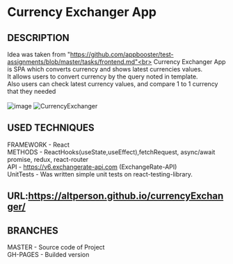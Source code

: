 # Currency Exchanger App<br>

## DESCRIPTION<br>

Idea was taken from "https://github.com/appbooster/test-assignments/blob/master/tasks/frontend.md"<br>
Currency Exchanger App is SPA which converts currency and shows latest currencies values.<br>
It allows users to convert currency by the query noted in template.<br>
Also users can check latest currency values, and compare 1 to 1 currency that they needed<br>
<br>
![image](https://user-images.githubusercontent.com/39427362/200375763-4009f86a-5e91-4abf-9093-c900b80107aa.png)
![CurrencyExchanger](https://github.com/AltPerson/currencyExchanger/assets/39427362/ba90f678-e6eb-4fd1-adf7-107a7acc1061)


## USED TECHNIQUES<br>

FRAMEWORK - React<br>
METHODS - ReactHooks(useState,useEffect),fetchRequest, async/await promise, redux, react-router<br>
API - https://v6.exchangerate-api.com (ExchangeRate-API)<br>
UnitTests - Was written simple unit tests on react-testing-library.

## URL:https://altperson.github.io/currencyExchanger/<br>

## BRANCHES<br>

MASTER - Source code of Project<br>
GH-PAGES - Builded version
